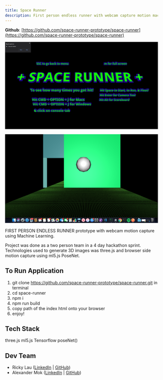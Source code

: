 ```yaml
---
title: Space Runner
description: First person endless runner with webcam capture motion machine learning using Tensorflow and three.js.
---
```


**Github**: [https://github.com/space-runner-prototype/space-runner](https://github.com/space-runner-prototype/space-runner)

![](space-runner.png)

![](./space-runner-gameplay.png)

FIRST PERSON ENDLESS RUNNER prototype with webcam motion capture using Machine Learning.

Project was done as a two person team in a 4 day hackathon sprint. Technologies used to generate 3D images was three.js and browser side motion capture using ml5.js PoseNet.

## To Run Application

1. git clone https://github.com/space-runner-prototype/space-runner.git in terminal
2. cd space-runner
3. npm i
4. npm run build
5. copy path of the index html onto your browser
6. enjoy!

## Tech Stack

three.js
ml5.js
Tensorflow
poseNet()

## Dev Team

- Ricky Lau ([LinkedIn](https://www.linkedin.com/in/rickylaudev) | [GitHub](https://github.com/rickylaufitness))
- Alexander Mok ([LinkedIn](https://www.linkedin.com/in/mok-alexander/) | [GitHub](https://github.com/MistuhMok))
